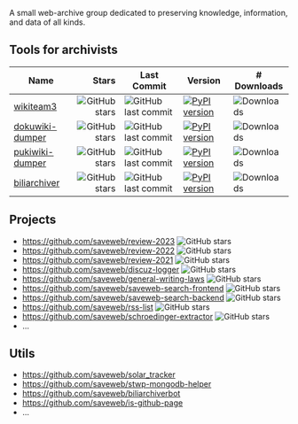 A small web-archive group dedicated to preserving knowledge, information, and data of all kinds.

## Tools for archivists

| Name  | Stars | Last Commit | Version | # Downloads |
| ----  | ------: | ----------- | ------- | ----------- |
| [wikiteam3](https://github.com/saveweb/wikiteam3) | ![GitHub stars](https://img.shields.io/github/stars/saveweb/wikiteam3) | ![GitHub last commit](https://img.shields.io/github/last-commit/saveweb/wikiteam3) | [![PyPI version](https://img.shields.io/pypi/v/wikiteam3)](https://pypi.org/project/wikiteam3/) | ![Downloads](https://img.shields.io/pypi/dm/wikiteam3) |
| [dokuwiki-dumper](https://github.com/saveweb/dokuwiki-dumper) | ![GitHub stars](https://img.shields.io/github/stars/saveweb/dokuwiki-dumper) | ![GitHub last commit](https://img.shields.io/github/last-commit/saveweb/dokuwiki-dumper) | [![PyPI version](https://img.shields.io/pypi/v/dokuwikidumper)](https://pypi.org/project/dokuwikidumper/) | ![Downloads](https://img.shields.io/pypi/dm/dokuwikidumper) |
| [pukiwiki-dumper](https://github.com/saveweb/pukiwiki-dumper) | ![GitHub stars](https://img.shields.io/github/stars/saveweb/pukiwiki-dumper) | ![GitHub last commit](https://img.shields.io/github/last-commit/saveweb/pukiwiki-dumper) | [![PyPI version](https://img.shields.io/pypi/v/pukiwikidumper)](https://pypi.org/project/pukiwikidumper/) | ![Downloads](https://img.shields.io/pypi/dm/pukiwikidumper) |
| [biliarchiver](https://github.com/saveweb/biliarchiver) | ![GitHub stars](https://img.shields.io/github/stars/saveweb/biliarchiver) | ![GitHub last commit](https://img.shields.io/github/last-commit/saveweb/biliarchiver) | [![PyPI version](https://img.shields.io/pypi/v/biliarchiver)](https://pypi.org/project/biliarchiver/) | ![Downloads](https://img.shields.io/pypi/dm/biliarchiver) |

## Projects

- https://github.com/saveweb/review-2023 ![GitHub stars](https://img.shields.io/github/stars/saveweb/review-2023)
- https://github.com/saveweb/review-2022 ![GitHub stars](https://img.shields.io/github/stars/saveweb/review-2022)
- https://github.com/saveweb/review-2021 ![GitHub stars](https://img.shields.io/github/stars/saveweb/review-2021)
- https://github.com/saveweb/discuz-logger ![GitHub stars](https://img.shields.io/github/stars/saveweb/discuz-logger)
- https://github.com/saveweb/general-writing-laws ![GitHub stars](https://img.shields.io/github/stars/saveweb/general-writing-laws)
- https://github.com/saveweb/saveweb-search-frontend ![GitHub stars](https://img.shields.io/github/stars/saveweb/saveweb-search-frontend)
- https://github.com/saveweb/saveweb-search-backend ![GitHub stars](https://img.shields.io/github/stars/saveweb/saveweb-search-backend)
- https://github.com/saveweb/rss-list ![GitHub stars](https://img.shields.io/github/stars/saveweb/rss-list)
- https://github.com/saveweb/schroedinger-extractor ![GitHub stars](https://img.shields.io/github/stars/saveweb/schroedinger-extractor)
- ...

## Utils

- https://github.com/saveweb/solar_tracker
- https://github.com/saveweb/stwp-mongodb-helper
- https://github.com/saveweb/biliarchiverbot
- https://github.com/saveweb/is-github-page
- ...
